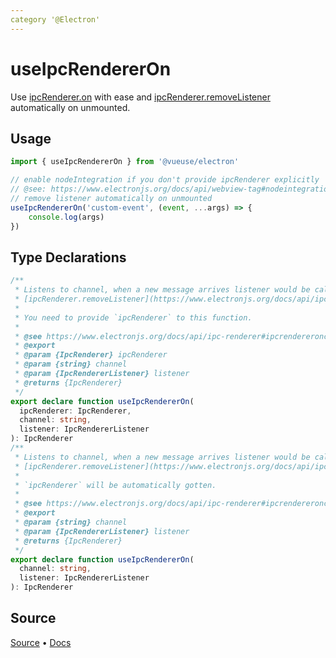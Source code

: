 ```yaml
---
category '@Electron'
---
```


# useIpcRendererOn

Use [ipcRenderer.on](https://www.electronjs.org/docs/api/ipc-renderer#ipcrendereronchannel-listener) with ease and [ipcRenderer.removeListener](https://www.electronjs.org/docs/api/ipc-renderer#ipcrendererremovelistenerchannel-listener) automatically on unmounted.

## Usage

```ts
import { useIpcRendererOn } from '@vueuse/electron'

// enable nodeIntegration if you don't provide ipcRenderer explicitly 
// @see: https://www.electronjs.org/docs/api/webview-tag#nodeintegration
// remove listener automatically on unmounted
useIpcRendererOn('custom-event', (event, ...args) => {
    console.log(args)
})
```


<!--FOOTER_STARTS-->
## Type Declarations

```typescript
/**
 * Listens to channel, when a new message arrives listener would be called with listener(event, args...).
 * [ipcRenderer.removeListener](https://www.electronjs.org/docs/api/ipc-renderer#ipcrendererremovelistenerchannel-listener) automatically on unmounted.
 *
 * You need to provide `ipcRenderer` to this function.
 *
 * @see https://www.electronjs.org/docs/api/ipc-renderer#ipcrendereronchannel-listener
 * @export
 * @param {IpcRenderer} ipcRenderer
 * @param {string} channel
 * @param {IpcRendererListener} listener
 * @returns {IpcRenderer}
 */
export declare function useIpcRendererOn(
  ipcRenderer: IpcRenderer,
  channel: string,
  listener: IpcRendererListener
): IpcRenderer
/**
 * Listens to channel, when a new message arrives listener would be called with listener(event, args...).
 * [ipcRenderer.removeListener](https://www.electronjs.org/docs/api/ipc-renderer#ipcrendererremovelistenerchannel-listener) automatically on unmounted.
 *
 * `ipcRenderer` will be automatically gotten.
 *
 * @see https://www.electronjs.org/docs/api/ipc-renderer#ipcrendereronchannel-listener
 * @export
 * @param {string} channel
 * @param {IpcRendererListener} listener
 * @returns {IpcRenderer}
 */
export declare function useIpcRendererOn(
  channel: string,
  listener: IpcRendererListener
): IpcRenderer
```

## Source

[Source](https://github.com/vueuse/vueuse/blob/main/packages/electron/useIpcRendererOn/index.ts) • [Docs](https://github.com/vueuse/vueuse/blob/main/packages/electron/useIpcRendererOn/index.md)


<!--FOOTER_ENDS-->
